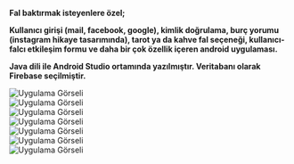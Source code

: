 **Fal baktırmak isteyenlere özel;**

**Kullanıcı girişi (mail, facebook, google),  kimlik doğrulama, burç yorumu (instagram hikaye tasarımında), tarot ya da kahve fal seçeneği, kullanıcı-falcı etkileşim formu ve daha bir çok özellik içeren android uygulaması.**

**Java dili ile Android Studio ortamında yazılmıştır. Veritabanı olarak Firebase seçilmiştir.**




![Uygulama Görseli ](https://github.com/muratcivek/fortuneAppAndroid/blob/main/fortunAppsSreenshot/1.jpg)  
![Uygulama Görseli ](https://github.com/muratcivek/fortuneAppAndroid/blob/main/fortunAppsSreenshot/2.jpg)  
![Uygulama Görseli ](https://github.com/muratcivek/fortuneAppAndroid/blob/main/fortunAppsSreenshot/3.jpg)  
![Uygulama Görseli ](https://github.com/muratcivek/fortuneAppAndroid/blob/main/fortunAppsSreenshot/4.jpg)  
![Uygulama Görseli ](https://github.com/muratcivek/fortuneAppAndroid/blob/main/fortunAppsSreenshot/5.jpg)  
![Uygulama Görseli ](https://github.com/muratcivek/fortuneAppAndroid/blob/main/fortunAppsSreenshot/6.jpg)  
![Uygulama Görseli ](https://github.com/muratcivek/fortuneAppAndroid/blob/main/fortunAppsSreenshot/7.jpg)
